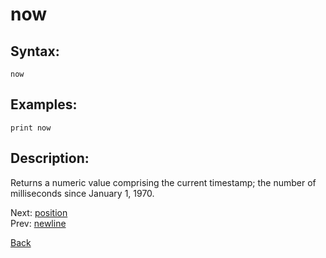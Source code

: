 # now

## Syntax:
`now`

## Examples:
`print now`

## Description:
Returns a numeric value comprising the current timestamp; the number of milliseconds since January 1, 1970.

Next: [position](position.md)  
Prev: [newline](newline.md)

[Back](../../README.md)
